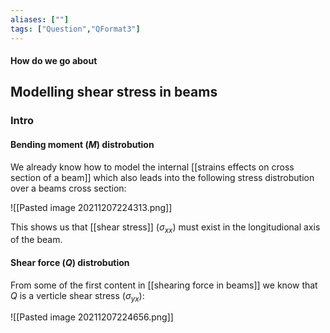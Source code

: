 ```yaml
---
aliases: [""]
tags: ["Question","QFormat3"]
---
```


#### How do we go about
## Modelling shear stress in beams
### Intro

#### Bending moment ($M$) distrobution
We already know how to model the internal [[strains effects on cross section of a beam]] which also leads into the following stress distrobution over a beams cross section:

![[Pasted image 20211207224313.png]]

This shows us that [[shear stress]] ($\sigma_{xx}$) must exist in the longitudional axis of the beam.

#### Shear force ($Q$) distrobution
From some of the first content in [[shearing force in beams]] we know that $Q$ is a verticle shear stress ($\sigma_{yx}$):

![[Pasted image 20211207224656.png]]

